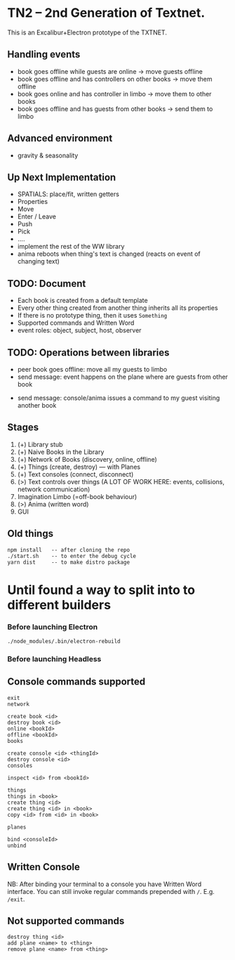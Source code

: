 # TN2 – 2nd Generation of Textnet.

This is an Excalibur+Electron prototype of the TXTNET.

## Handling events
- book goes offline while guests are online -> move guests offline
- book goes offline and has controllers on other books -> move them offline
- book goes online and has controller in limbo -> move them to other books
- book goes offline and has guests from other books -> send them to limbo

## Advanced environment
- gravity & seasonality




## Up Next Implementation
- SPATIALS: place/fit, written getters
- Properties
- Move
- Enter / Leave
- Push
- Pick
- ....
- implement the rest of the WW library
- anima reboots when thing's text is changed (reacts on event of changing text)



## TODO: Document
- Each book is created from a default template
- Every other thing created from another thing inherits all its properties
- If there is no prototype thing, then it uses `Something`
- Supported commands and Written Word
- event roles: object, subject, host, observer


## TODO: Operations between libraries
- peer book goes offline: move all my guests to limbo
- send message: event happens on the plane where are guests from other book
+ send message: console/anima issues a command to my guest visiting another book



## Stages
1. (+) Library stub
2. (+) Naive Books in the Library
3. (+) Network of Books (discovery, online, offline)
5. (+) Things (create, destroy) — with Planes
6. (+) Text consoles (connect, disconnect)
7. (>) Text controls over things (A LOT OF WORK HERE: events, collisions, network communication)
8. Imagination Limbo (=off-book behaviour)
9. (>) Anima (written word)
10. GUI


## Old things
    npm install   -- after cloning the repo
    ./start.sh    -- to enter the debug cycle
    yarn dist     -- to make distro package

# Until found a way to split into to different builders
### Before launching Electron
    ./node_modules/.bin/electron-rebuild
### Before launching Headless


## Console commands supported
    exit
    network

    create book <id>
    destroy book <id>
    online <bookId>
    offline <bookId>
    books

    create console <id> <thingId>
    destroy console <id>
    consoles

    inspect <id> from <bookId>

    things
    things in <book>
    create thing <id>
    create thing <id> in <book>
    copy <id> from <id> in <book>

    planes

    bind <consoleId>
    unbind

## Written Console
NB: After binding your terminal to a console you have Written Word interface.
You can still invoke regular commands prepended with `/`. E.g. `/exit`.

## Not supported commands
    destroy thing <id>
    add plane <name> to <thing>
    remove plane <name> from <thing>
